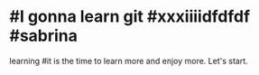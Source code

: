 #I gonna learn git
#xxxiiiidfdfdf
#sabrina 
================

learning
#it is the time to learn more and enjoy more. Let's start.
